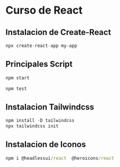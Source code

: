 # Curso de React



## Instalacion de Create-React

```javascript
npx create-react-app my-app
```

## Principales Script


```javascript
npm start
```

```javascript
npm test
```

## Instalacion Tailwindcss

```javascript
npm install -D tailwindcss
npx tailwindcss init
```

## Instalacion de Iconos 

```cmd
npm i @headlessui/react  @heroicons/react
```




